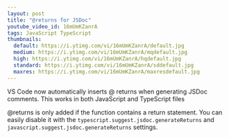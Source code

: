```yaml
---
layout: post
title: "@returns for JSDoc"
youtube_video_id: 16mUmKZanrA
tags: JavaScript TypeScript
thumbnails:
  default: https://i.ytimg.com/vi/16mUmKZanrA/default.jpg
  medium: https://i.ytimg.com/vi/16mUmKZanrA/mqdefault.jpg
  high: https://i.ytimg.com/vi/16mUmKZanrA/hqdefault.jpg
  standard: https://i.ytimg.com/vi/16mUmKZanrA/sddefault.jpg
  maxres: https://i.ytimg.com/vi/16mUmKZanrA/maxresdefault.jpg
---
```


VS Code now automatically inserts @ returns when generating JSDoc comments. This works in both JavaScript and TypeScript files

@returns is only added if the function contains a return statement. You can easily disable it with the `typescript.suggest.jsdoc.generateReturns` and `javascript.suggest.jsdoc.generateReturns` settings.
